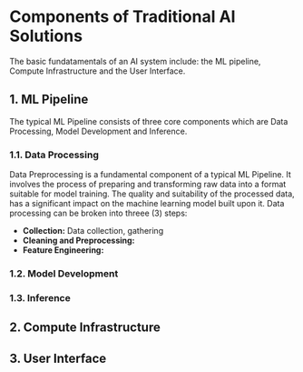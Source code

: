 # Components of Traditional AI Solutions

The basic fundatamentals of an AI system include: the ML pipeline, Compute Infrastructure and the User Interface.

## 1. ML Pipeline

The typical ML Pipeline consists of three core components which are Data Processing, Model Development and Inference.

### 1.1. Data Processing

Data Preprocessing is a fundamental component of a typical ML Pipeline. It involves the process of preparing and transforming raw data into a format suitable for model training. The quality and suitability of the processed data, has a significant impact on the machine learning model built upon it.  Data processing can be broken into threee (3) steps:

* **Collection:** Data collection, gathering
* **Cleaning and Preprocessing:**
* **Feature Engineering:**

### 1.2. Model Development



### 1.3. Inference

## 2. Compute Infrastructure

## 3. User Interface
